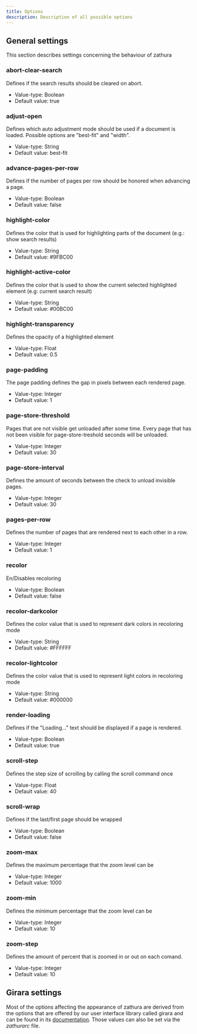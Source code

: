```yaml
---
title: Options
description: Description of all possible options
---
```


## General settings
This section describes settings concerning the behaviour of zathura

### abort-clear-search
Defines if the search results should be cleared on abort.

* Value-type: Boolean
* Default value: true

### adjust-open
Defines which auto adjustment mode should be used if a document is loaded.
Possible options are "best-fit" and "width".

* Value-type: String
* Default value: best-fit

### advance-pages-per-row
Defines if the number of pages per row should be honored when advancing a page.

* Value-type: Boolean
* Default value: false


### highlight-color
Defines the color that is used for highlighting parts of the document (e.g.:
show search results)

* Value-type: String
* Default value: #9FBC00

### highlight-active-color
Defines the color that is used to show the current selected highlighted element
(e.g: current search result)

* Value-type: String
* Default value: #00BC00

### highlight-transparency
Defines the opacity of a highlighted element

* Value-type: Float
* Default value: 0.5

### page-padding
The page padding defines the gap in pixels between each rendered page.

* Value-type: Integer
* Default value: 1

### page-store-threshold
Pages that are not visible get unloaded after some time. Every page that has not
been visible for page-store-treshold seconds will be unloaded.

* Value-type: Integer
* Default value: 30

### page-store-interval
Defines the amount of seconds between the check to unload invisible pages.

* Value-type: Integer
* Default value: 30

### pages-per-row
Defines the number of pages that are rendered next to each other in a row.

* Value-type: Integer
* Default value: 1

### recolor
En/Disables recoloring

* Value-type: Boolean
* Default value: false

### recolor-darkcolor
Defines the color value that is used to represent dark colors in recoloring mode

* Value-type: String
* Default value: #FFFFFF

### recolor-lightcolor
Defines the color value that is used to represent light colors in recoloring mode

* Value-type: String
* Default value: #000000

### render-loading
Defines if the "Loading..." text should be displayed if a page is rendered.

* Value-type: Boolean
* Default value: true

### scroll-step
Defines the step size of scrolling by calling the scroll command once

* Value-type: Float
* Default value: 40

### scroll-wrap
Defines if the last/first page should be wrapped

* Value-type: Boolean
* Default value: false

### zoom-max
Defines the maximum percentage that the zoom level can be

* Value-type: Integer
* Default value: 1000

### zoom-min
Defines the minimum percentage that the zoom level can be

* Value-type: Integer
* Default value: 10

### zoom-step
Defines the amount of percent that is zoomed in or out on each comand.

* Value-type: Integer
* Default value: 10

## Girara settings
Most of the options affecting the appearance of zathura are derived from the
options that are offered by our user interface library called girara and can be
found in its [documentation](/projects/girara/options). Those values can also be
set via the *zathurarc* file.
